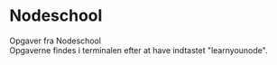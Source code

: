 # Nodeschool
Opgaver fra Nodeschool
<br>
Opgaverne findes i terminalen efter at have indtastet "learnyounode".
